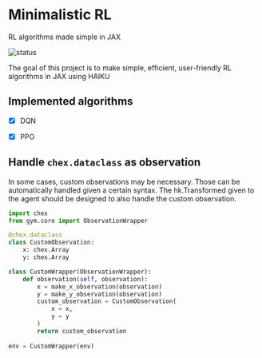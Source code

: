 # Minimalistic RL
RL algorithms made simple in JAX

![status](https://img.shields.io/badge/status-work%20in%20progress-red)

The goal of this project is to make simple, efficient, user-friendly RL algorithms in JAX using HAIKU

## Implemented algorithms
- [x] DQN
- [x] PPO


## Handle `chex.dataclass` as observation

In some cases, custom observations may be necessary. Those can be automatically handled given a certain syntax.
The hk.Transformed given to the agent should be designed to also handle the custom observation.

```python
import chex
from gym.core import ObservationWrapper

@chex.dataclass
class CustomObservation:
    x: chex.Array
    y: chex.Array

class CustomWrapper(ObservationWrapper):
    def observation(self, observation):
        x = make_x_observation(observation)
        y = make_y_observation(observation)
        custom_observation = CustomObservation(
            x = x,
            y = y
        )
        return custom_observation
    
env = CustomWrapper(env)
```